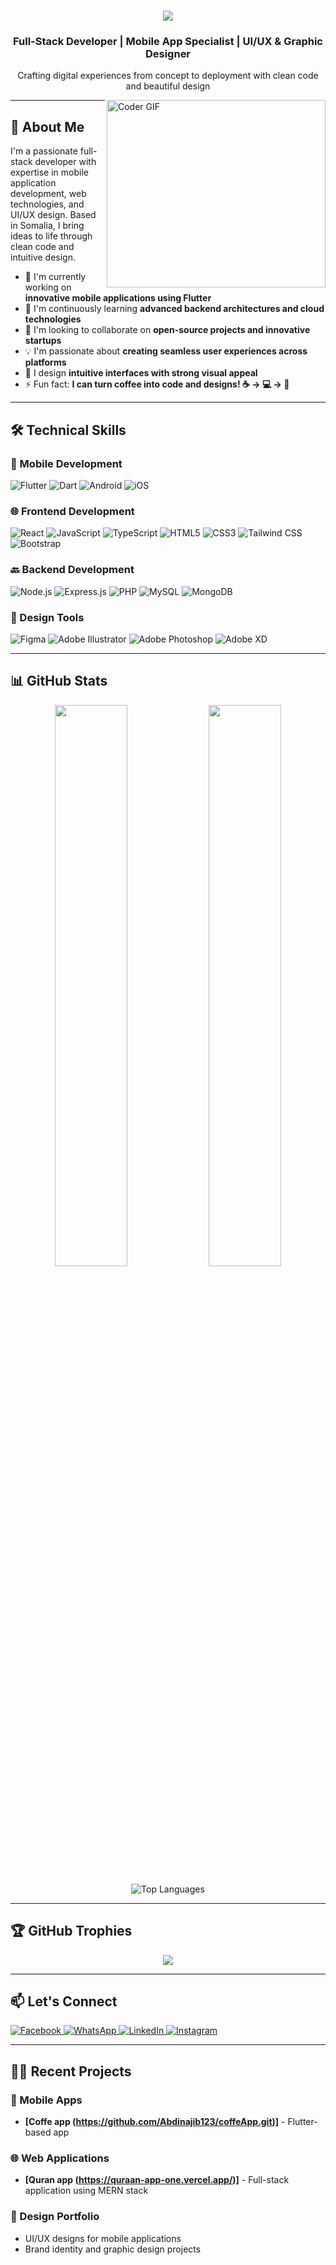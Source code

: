  <h1 align="center">
  <img src="https://readme-typing-svg.herokuapp.com/?font=Righteous&size=35&center=true&vCenter=true&width=500&height=70&duration=4000&lines=Hi,+I'm+Abdinajib+Abdullahi+🧑;&color=9a2015" />
</h1>
 
<h3 align="center">Full-Stack Developer | Mobile App Specialist | UI/UX & Graphic Designer</h3>

<p align="center">
  Crafting digital experiences from concept to deployment with clean code and beautiful design
</p>

<img align="right" alt="Coder GIF" height="300" width="350" src="https://images.squarespace-cdn.com/content/v1/5769fc401b631bab1addb2ab/1541580611624-TE64QGKRJG8SWAIUS7NS/ke17ZwdGBToddI8pDm48kPoswlzjSVMM-SxOp7CV59BZw-zPPgdn4jUwVcJE1ZvWQUxwkmyExglNqGp0IvTJZamWLI2zvYWH8K3-s_4yszcp2ryTI0HqTOaaUohrI8PI6FXy8c9PWtBlqAVlUS5izpdcIXDZqDYvprRqZ29Pw0o/coding-freak.gif" />

---

## 🚀 About Me

I'm a passionate full-stack developer with expertise in mobile application development, web technologies, and UI/UX design. Based in Somalia, I bring ideas to life through clean code and intuitive design.

- 🔭 I'm currently working on **innovative mobile applications using Flutter**
- 🌱 I'm continuously learning **advanced backend architectures and cloud technologies**
- 👯 I'm looking to collaborate on **open-source projects and innovative startups**
- 💡 I'm passionate about **creating seamless user experiences across platforms**
- 🎨 I design **intuitive interfaces with strong visual appeal**
- ⚡ Fun fact: **I can turn coffee into code and designs! ☕ → 💻 → 🎨**

---

## 🛠️ Technical Skills

### 📱 Mobile Development
![Flutter](https://img.shields.io/badge/Flutter-02569B?style=for-the-badge&logo=flutter&logoColor=white)
![Dart](https://img.shields.io/badge/Dart-0175C2?style=for-the-badge&logo=dart&logoColor=white)
![Android](https://img.shields.io/badge/Android-3DDC84?style=for-the-badge&logo=android&logoColor=white)
![iOS](https://img.shields.io/badge/iOS-000000?style=for-the-badge&logo=ios&logoColor=white)

### 🌐 Frontend Development
![React](https://img.shields.io/badge/React-20232A?style=for-the-badge&logo=react&logoColor=61DAFB)
![JavaScript](https://img.shields.io/badge/JavaScript-F7DF1E?style=for-the-badge&logo=javascript&logoColor=black)
![TypeScript](https://img.shields.io/badge/TypeScript-007ACC?style=for-the-badge&logo=typescript&logoColor=white)
![HTML5](https://img.shields.io/badge/HTML5-E34F26?style=for-the-badge&logo=html5&logoColor=white)
![CSS3](https://img.shields.io/badge/CSS3-1572B6?style=for-the-badge&logo=css3&logoColor=white)
![Tailwind CSS](https://img.shields.io/badge/Tailwind_CSS-38B2AC?style=for-the-badge&logo=tailwind-css&logoColor=white)
![Bootstrap](https://img.shields.io/badge/Bootstrap-563D7C?style=for-the-badge&logo=bootstrap&logoColor=white)

### 🔙 Backend Development
![Node.js](https://img.shields.io/badge/Node.js-339933?style=for-the-badge&logo=nodedotjs&logoColor=white)
![Express.js](https://img.shields.io/badge/Express.js-000000?style=for-the-badge&logo=express&logoColor=white)
![PHP](https://img.shields.io/badge/PHP-777BB4?style=for-the-badge&logo=php&logoColor=white)
![MySQL](https://img.shields.io/badge/MySQL-005C84?style=for-the-badge&logo=mysql&logoColor=white)
![MongoDB](https://img.shields.io/badge/MongoDB-4EA94B?style=for-the-badge&logo=mongodb&logoColor=white)

### 🎨 Design Tools
![Figma](https://img.shields.io/badge/Figma-F24E1E?style=for-the-badge&logo=figma&logoColor=white)
![Adobe Illustrator](https://img.shields.io/badge/Adobe%20Illustrator-FF9A00?style=for-the-badge&logo=adobeillustrator&logoColor=white)
![Adobe Photoshop](https://img.shields.io/badge/Adobe%20Photoshop-31A8FF?style=for-the-badge&logo=adobephotoshop&logoColor=white)
![Adobe XD](https://img.shields.io/badge/Adobe%20XD-470137?style=for-the-badge&logo=Adobe%20XD&logoColor=#FF61F6)



---

## 📊 GitHub Stats

<p align="center">
  <img width="48%" src="https://github-readme-stats.vercel.app/api?username=Abdinajib123&show_icons=true&theme=radical" />
  <img width="48%" src="https://github-readme-streak-stats.herokuapp.com/?user=Abdinajib123&theme=radical" />
</p>

<p align="center">
  <img src="https://github-readme-stats.vercel.app/api/top-langs/?username=Abdinajib123&layout=compact&theme=radical" alt="Top Languages" />
</p>

---

## 🏆 GitHub Trophies

<p align="center">
  <img src="https://github-profile-trophy.vercel.app/?username=Abdinajib123&theme=radical&no-frame=true&row=1&column=7" />
</p>

---

## 📫 Let's Connect

<p align="left">
 <a href="https://www.facebook.com/najiib.cadeh?__cft__[0]=AZVWXDLLE7XAPeBuauCfEj2zSiB6tM2XRKDnd2vTD6aDq7A4EVX0kvfCPUOljSAfcfyT8NmoIN1-dKWNzA5YJtb-0avhTcW9k25H5ux_7MIVJX7wCOWNBLIm_MUJry_kyds5c5VoupnsRrGjmdRllrys5GJQuq3NdzTgoeYxyfIAtg&__tn__=-]K-R" target="_blank">
    <img src="https://img.shields.io/badge/Facebook-1877F2?style=for-the-badge&logo=facebook&logoColor=white" alt="Facebook" />
  </a>
  <a href="https://wa.me/612112932" target="_blank">
    <img src="https://img.shields.io/badge/WhatsApp-25D366?style=for-the-badge&logo=whatsapp&logoColor=white" alt="WhatsApp" />
  </a>
  <a href="https://www.linkedin.com/in/abdinajib-abdullahi-muse-8b8026357" target="_blank">
    <img src="https://img.shields.io/badge/LinkedIn-0077B5?style=for-the-badge&logo=linkedin&logoColor=white" alt="LinkedIn" />
  </a>
  <a href="https://www.instagram.com/cabdicabdulaahi8899" target="_blank">
    <img src="https://img.shields.io/badge/Instagram-E4405F?style=for-the-badge&logo=instagram&logoColor=white" alt="Instagram" />
  </a>
</p>

---

## 👨‍💻 Recent Projects

### 📱 Mobile Apps
- **[Coffe app (https://github.com/Abdinajib123/coffeApp.git)]** - Flutter-based app 


### 🌐 Web Applications
- **[Quran app (https://quraan-app-one.vercel.app/)]** - Full-stack application using MERN stack


### 🎨 Design Portfolio
- UI/UX designs for mobile applications
- Brand identity and graphic design projects



